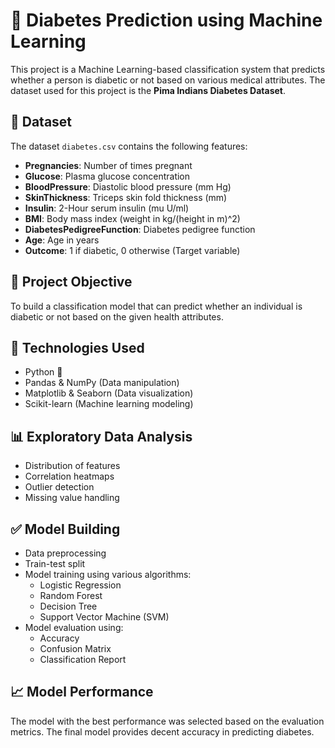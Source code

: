 # 🧠 Diabetes Prediction using Machine Learning

This project is a Machine Learning-based classification system that predicts whether a person is diabetic or not based on various medical attributes. The dataset used for this project is the **Pima Indians Diabetes Dataset**.

## 📁 Dataset

The dataset `diabetes.csv` contains the following features:

- **Pregnancies**: Number of times pregnant  
- **Glucose**: Plasma glucose concentration  
- **BloodPressure**: Diastolic blood pressure (mm Hg)  
- **SkinThickness**: Triceps skin fold thickness (mm)  
- **Insulin**: 2-Hour serum insulin (mu U/ml)  
- **BMI**: Body mass index (weight in kg/(height in m)^2)  
- **DiabetesPedigreeFunction**: Diabetes pedigree function  
- **Age**: Age in years  
- **Outcome**: 1 if diabetic, 0 otherwise (Target variable)

## 🚀 Project Objective

To build a classification model that can predict whether an individual is diabetic or not based on the given health attributes.

## 🔧 Technologies Used

- Python 🐍  
- Pandas & NumPy (Data manipulation)  
- Matplotlib & Seaborn (Data visualization)  
- Scikit-learn (Machine learning modeling)

## 📊 Exploratory Data Analysis

- Distribution of features
- Correlation heatmaps
- Outlier detection
- Missing value handling

## ✅ Model Building

- Data preprocessing
- Train-test split
- Model training using various algorithms:
  - Logistic Regression
  - Random Forest
  - Decision Tree
  - Support Vector Machine (SVM)
- Model evaluation using:
  - Accuracy
  - Confusion Matrix
  - Classification Report

## 📈 Model Performance

The model with the best performance was selected based on the evaluation metrics. The final model provides decent accuracy in predicting diabetes.
